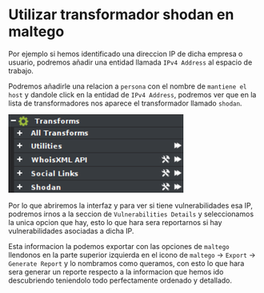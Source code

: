 # Utilizar transformador shodan en maltego

Por ejemplo si hemos identificado una direccion IP de dicha empresa o usuario, podremos añadir una entidad llamada `IPv4 Address` al espacio de trabajo.

Podremos añadirle una relacion a `persona` con el nombre de `mantiene el host` y dandole click en la entidad de `IPv4 Address`, podremos ver que en la lista de transformadores nos aparece el transformador llamado `shodan`.

![](<../../../.gitbook/assets/image (4) (1) (1) (1) (1) (1).png>)

Por lo que abriremos la interfaz y para ver si tiene vulnerabilidades esa IP, podremos irnos a la seccion de `Vulnerabilities Details` y seleccionamos la unica opcion que hay, esto lo que hara sera reportarnos si hay vulnerabilidades asociadas a dicha IP.

Esta informacion la podemos exportar con las opciones de `maltego` llendonos en la parte superior izquierda en el icono de `maltego` -> `Export` -> `Generate Report` y lo nombramos como queramos, con esto lo que hara sera generar un reporte respecto a la informacion que hemos ido descubriendo teniendolo todo perfectamente ordenado y detallado.
